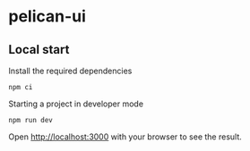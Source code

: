 # pelican-ui


## Local start

Install the required dependencies

```
npm ci
```

Starting a project in developer mode

```
npm run dev
```
Open [http://localhost:3000](http://localhost:3000) with your browser to see the result.